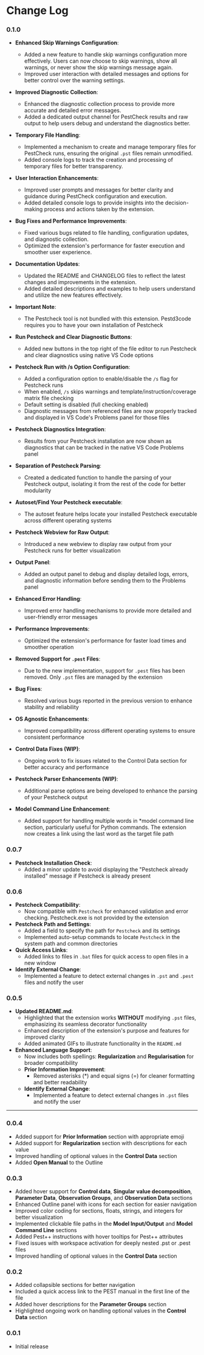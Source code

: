 # Change Log

### 0.1.0
- **Enhanced Skip Warnings Configuration**:
  - Added a new feature to handle skip warnings configuration more effectively. Users can now choose to skip warnings, show all warnings, or never show the skip warnings message again.
  - Improved user interaction with detailed messages and options for better control over the warning settings.

- **Improved Diagnostic Collection**:
  - Enhanced the diagnostic collection process to provide more accurate and detailed error messages.
  - Added a dedicated output channel for PestCheck results and raw output to help users debug and understand the diagnostics better.

- **Temporary File Handling**:
  - Implemented a mechanism to create and manage temporary files for PestCheck runs, ensuring the original `.pst` files remain unmodified.
  - Added console logs to track the creation and processing of temporary files for better transparency.

- **User Interaction Enhancements**:
  - Improved user prompts and messages for better clarity and guidance during PestCheck configuration and execution.
  - Added detailed console logs to provide insights into the decision-making process and actions taken by the extension.

- **Bug Fixes and Performance Improvements**:
  - Fixed various bugs related to file handling, configuration updates, and diagnostic collection.
  - Optimized the extension's performance for faster execution and smoother user experience.

- **Documentation Updates**:
  - Updated the README and CHANGELOG files to reflect the latest changes and improvements in the extension.
  - Added detailed descriptions and examples to help users understand and utilize the new features effectively.
- **Important Note**:
  - The Pestcheck tool is not bundled with this extension. Pestd3code requires you to have your own installation of Pestcheck
- **Run Pestcheck and Clear Diagnostic Buttons**:
  - Added new buttons in the top right of the file editor to run Pestcheck and clear diagnostics using native VS Code options
- **Pestcheck Run with /s Option Configuration**:
  - Added a configuration option to enable/disable the `/s` flag for Pestcheck runs
  - When enabled, `/s` skips warnings and template/instruction/coverage matrix file checking
  - Default setting is disabled (full checking enabled)
  - Diagnostic messages from referenced files are now properly tracked and displayed in VS Code's Problems panel for those files
- **Pestcheck Diagnostics Integration**:
  - Results from your Pestcheck installation are now shown as diagnostics that can be tracked in the native VS Code Problems panel
- **Separation of Pestcheck Parsing**:
  - Created a dedicated function to handle the parsing of your Pestcheck output, isolating it from the rest of the code for better modularity
- **Autoset/Find Your Pestcheck executable**:
  - The autoset feature helps locate your installed Pestcheck executable across different operating systems
- **Pestcheck Webview for Raw Output**:
  - Introduced a new webview to display raw output from your Pestcheck runs for better visualization
- **Output Panel**:
  - Added an output panel to debug and display detailed logs, errors, and diagnostic information before sending them to the Problems panel
- **Enhanced Error Handling**:
  - Improved error handling mechanisms to provide more detailed and user-friendly error messages
- **Performance Improvements**:
  - Optimized the extension's performance for faster load times and smoother operation
- **Removed Support for `.pest` Files**:
  - Due to the new implementation, support for `.pest` files has been removed. Only `.pst` files are managed by the extension
- **Bug Fixes**:
  - Resolved various bugs reported in the previous version to enhance stability and reliability
- **OS Agnostic Enhancements**:
  - Improved compatibility across different operating systems to ensure consistent performance
- **Control Data Fixes (WIP)**:
  - Ongoing work to fix issues related to the Control Data section for better accuracy and performance
- **Pestcheck Parser Enhancements (WIP)**:
  - Additional parse options are being developed to enhance the parsing of your Pestcheck output
- **Model Command Line Enhancement**:
  - Added support for handling multiple words in *model command line section, particularly useful for Python commands. The extension now creates a link using the last word as the target file path

### 0.0.7
- **Pestcheck Installation Check**:
  - Added a minor update to avoid displaying the "Pestcheck already installed" message if Pestcheck is already present

### 0.0.6
- **Pestcheck Compatibility**:
  - Now compatible with `Pestcheck` for enhanced validation and error checking. Pestcheck.exe is not provided by the extension
- **Pestcheck Path and Settings**:
  - Added a field to specify the path for `Pestcheck` and its settings
  - Implemented auto-setup commands to locate `Pestcheck` in the system path and common directories
- **Quick Access Links**:
  - Added links to files in `.bat` files for quick access to open files in a new window
- **Identify External Change**:
  - Implemented a feature to detect external changes in `.pst` and  `.pest` files and notify the user

### 0.0.5
- **Updated README.md**:
  - Highlighted that the extension works **WITHOUT** modifying `.pst` files, emphasizing its seamless decorator functionality
  - Enhanced description of the extension's purpose and features for improved clarity
  - Added animated GIFs to illustrate functionality in the `README.md`
- **Enhanced Language Support**:
  - Now includes both spellings: **Regularization** and **Regularisation** for broader compatibility
  - **Prior Information Improvement**:
    - Removed asterisks (*) and equal signs (=) for cleaner formatting and better readability
  - **Identify External Change**:
    - Implemented a feature to detect external changes in `.pst` files and notify the user
---

### 0.0.4
- Added support for **Prior Information** section with appropriate emoji
- Added support for **Regularization** section with descriptions for each value
- Improved handling of optional values in the **Control Data** section
- Added **Open Manual** to the Outline

### 0.0.3
- Added hover support for **Control data**, **Singular value decomposition**, **Parameter Data**, **Observation Groups**, and **Observation Data** sections
- Enhanced Outline panel with icons for each section for easier navigation
- Improved color coding for sections, floats, strings, and integers for better visualization
- Implemented clickable file paths in the **Model Input/Output** and **Model Command Line** sections
- Added Pest++ instructions with hover tooltips for Pest++ attributes
- Fixed issues with workspace activation for deeply nested .pst or .pest files
- Improved handling of optional values in the **Control Data** section

### 0.0.2
- Added collapsible sections for better navigation
- Included a quick access link to the PEST manual in the first line of the file
- Added hover descriptions for the **Parameter Groups** section
- Highlighted ongoing work on handling optional values in the **Control Data** section

### 0.0.1
- Initial release